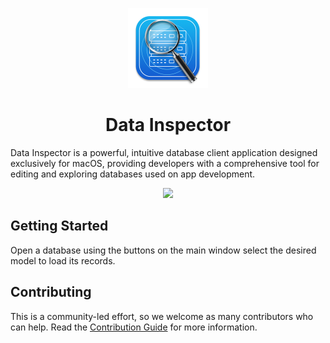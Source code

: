 <p align="center">
  <img src="https://github.com/DataInspectorApp/Data-Inspector/blob/main/.github/256.png?raw=true" height="128">
  <h1 align="center">Data Inspector</h1>
</p>

Data Inspector is a powerful, intuitive database client application designed exclusively for macOS, providing developers with a comprehensive tool for editing and exploring databases used on app development.

<p align="center">
  <a href="https://apps.apple.com/es/app/data-inspector-db-client/id6738792254">
      <img src="https://github.com/DataInspectorApp/Data-Inspector/blob/main/.github/store_badge.svg">
  </a>
</p>

## Getting Started

Open a database using the buttons on the main window select the desired model to load its records.

## Contributing

This is a community-led effort, so we welcome as many contributors who can help. Read the [Contribution Guide](https://github.com/DataInspectorApp/Data-Inspector/blob/main/CONTRIBUTING.md) for more information.
